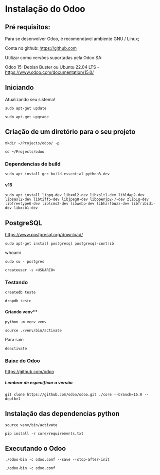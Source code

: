 # Instalação do Odoo 
## Pré requisitos: 

Para se desenvolver Odoo, é recomendável ambiente GNU / Linux;

Conta no github: https://github.com

Utilizar como versões suportadas pela Odoo SA:

Odoo 15: Debian Buster ou Ubuntu 22.04 LTS - https://www.odoo.com/documentation/15.0/

## Iniciando 

Atualizando seu sistema!

`sudo apt-get update`

`sudo apt-get upgrade`

## Criação de um diretório para o seu projeto 
`mkdir ~/Projects/odoo/ -p`

`cd ~/Projects/odoo`

### Dependencias de build 

`sudo apt install gcc build-essential python3-dev`

#### v15

`sudo apt install libpq-dev libxml2-dev libxslt1-dev libldap2-dev libsasl2-dev libtiff5-dev libjpeg8-dev libopenjp2-7-dev zlib1g-dev libfreetype6-dev liblcms2-dev libwebp-dev libharfbuzz-dev libfribidi-dev libxcb1-dev`

## PostgreSQL 

https://www.postgresql.org/download/

`sudo apt-get install postgresql postgresql-contrib `

whoami 

`sudo su - postgres`

`createuser -s <USUARIO>`

###  Testando
 
`createdb teste`
    
`dropdb teste`

#### Criando venv**

`python -m venv venv`

`source ./venv/bin/activate`

Para sair:

`deactivate`

### Baixe do Odoo 
https://github.com/odoo

##### Lembrar de especificar a versão
`git clone https://github.com/odoo/odoo.git ./core --branch=15.0 --depth=1`

##  Instalação das dependencias python 

`source venv/bin/activate`
    
`pip install -r core/requirements.txt`

##  Executando o Odoo 

`./odoo-bin -c odoo.conf --save --stop-after-init`

`./odoo-bin -c odoo.conf`
